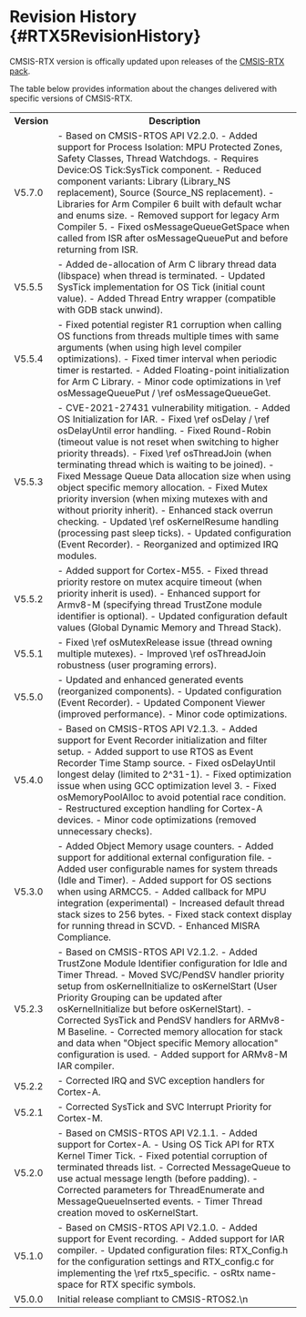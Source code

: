 # Revision History {#RTX5RevisionHistory}

CMSIS-RTX version is offically updated upon releases of the [CMSIS-RTX pack](https://www.keil.arm.com/packs/cmsis-rtx-arm/versions/).

The table below provides information about the changes delivered with specific versions of CMSIS-RTX.

<table class="cmtable" summary="Revision History">
    <tr>
      <th>Version</th>
      <th>Description</th>
    </tr>
    <tr>
      <td>V5.7.0</td>
      <td>
       - Based on CMSIS-RTOS API V2.2.0.
       - Added support for Process Isolation: MPU Protected Zones, Safety Classes, Thread Watchdogs.
       - Requires Device:OS Tick:SysTick component.
       - Reduced component variants: Library (Library_NS replacement), Source (Source_NS replacement).
       - Libraries for Arm Compiler 6 built with default wchar and enums size.
       - Removed support for legacy Arm Compiler 5.
       - Fixed osMessageQueueGetSpace when called from ISR after osMessageQueuePut and before returning from ISR.
       </td>
    </tr>
    <tr>
      <td>V5.5.5</td>
      <td>
       - Added de-allocation of Arm C library thread data (libspace) when thread is terminated.
       - Updated SysTick implementation for OS Tick (initial count value).
       - Added Thread Entry wrapper (compatible with GDB stack unwind).
      </td>
    </tr>
    <tr>
      <td>V5.5.4</td>
      <td>
       - Fixed potential register R1 corruption when calling OS functions from threads multiple times with same arguments (when using high level compiler optimizations).
       - Fixed timer interval when periodic timer is restarted.
       - Added Floating-point initialization for Arm C Library.
       - Minor code optimizations in \ref osMessageQueuePut / \ref osMessageQueueGet.
      </td>
    </tr>
    <tr>
      <td>V5.5.3</td>
      <td>
       - CVE-2021-27431 vulnerability mitigation.
       - Added OS Initialization for IAR.
       - Fixed \ref osDelay / \ref osDelayUntil error handling.
       - Fixed Round-Robin (timeout value is not reset when switching to higher priority threads).
       - Fixed \ref osThreadJoin (when terminating thread which is waiting to be joined).
       - Fixed Message Queue Data allocation size when using object specific memory allocation.
       - Fixed Mutex priority inversion (when mixing mutexes with and without priority inherit).
       - Enhanced stack overrun checking.
       - Updated \ref osKernelResume handling (processing past sleep ticks).
       - Updated configuration (Event Recorder).
       - Reorganized and optimized IRQ modules.
      </td>
    </tr>
    <tr>
      <td>V5.5.2</td>
      <td>
       - Added support for Cortex-M55.
       - Fixed thread priority restore on mutex acquire timeout (when priority inherit is used).
       - Enhanced support for Armv8-M (specifying thread TrustZone module identifier is optional).
       - Updated configuration default values (Global Dynamic Memory and Thread Stack).
      </td>
    </tr>
    <tr>
      <td>V5.5.1</td>
      <td>
       - Fixed \ref osMutexRelease issue (thread owning multiple mutexes).
       - Improved \ref osThreadJoin robustness (user programing errors).
      </td>
    </tr>
    <tr>
      <td>V5.5.0</td>
      <td>
       - Updated and enhanced generated events (reorganized components).
       - Updated configuration (Event Recorder).
       - Updated Component Viewer (improved performance).
       - Minor code optimizations.
      </td>
    </tr>
    <tr>
      <td>V5.4.0</td>
      <td>
       - Based on CMSIS-RTOS API V2.1.3.
       - Added support for Event Recorder initialization and filter setup.
       - Added support to use RTOS as Event Recorder Time Stamp source.
       - Fixed osDelayUntil longest delay (limited to 2^31-1).
       - Fixed optimization issue when using GCC optimization level 3.
       - Fixed osMemoryPoolAlloc to avoid potential race condition.
       - Restructured exception handling for Cortex-A devices.
       - Minor code optimizations (removed unnecessary checks).
      </td>
    </tr>
    <tr>
      <td>V5.3.0</td>
      <td>
       - Added Object Memory usage counters.
       - Added support for additional external configuration file.
       - Added user configurable names for system threads (Idle and Timer).
       - Added support for OS sections when using ARMCC5.
       - Added callback for MPU integration (experimental)
       - Increased default thread stack sizes to 256 bytes.
       - Fixed stack context display for running thread in SCVD.
       - Enhanced MISRA Compliance.
      </td>
    </tr>
    <tr>
      <td>V5.2.3</td>
      <td>
       - Based on CMSIS-RTOS API V2.1.2.
       - Added TrustZone Module Identifier configuration for Idle and Timer Thread.
       - Moved SVC/PendSV handler priority setup from osKernelInitialize to osKernelStart (User Priority Grouping can be updated after osKernelInitialize but before osKernelStart).
       - Corrected SysTick and PendSV handlers for ARMv8-M Baseline.
       - Corrected memory allocation for stack and data when "Object specific Memory allocation" configuration is used.
       - Added support for ARMv8-M IAR compiler.
      </td>
    </tr>
    <tr>
      <td>V5.2.2</td>
      <td>
       - Corrected IRQ and SVC exception handlers for Cortex-A.
      </td>
    </tr>
    <tr>
      <td>V5.2.1</td>
      <td>
       - Corrected SysTick and SVC Interrupt Priority for Cortex-M.
      </td>
    </tr>
    <tr>
      <td>V5.2.0</td>
      <td>
       - Based on CMSIS-RTOS API V2.1.1.
       - Added support for Cortex-A.
       - Using OS Tick API for RTX Kernel Timer Tick.
       - Fixed potential corruption of terminated threads list.
       - Corrected MessageQueue to use actual message length (before padding).
       - Corrected parameters for ThreadEnumerate and MessageQueueInserted events.
       - Timer Thread creation moved to osKernelStart.
      </td>
    </tr>
    <tr>
      <td>V5.1.0</td>
      <td>
       - Based on CMSIS-RTOS API V2.1.0.
       - Added support for Event recording.
       - Added support for IAR compiler.
       - Updated configuration files: RTX_Config.h for the configuration settings and RTX_config.c for implementing the \ref rtx5_specific.
       - osRtx name-space for RTX specific symbols.
      </td>
    </tr>
    <tr>
      <td>V5.0.0</td>
      <td>
       Initial release compliant to CMSIS-RTOS2.\n
      </td>
    </tr>
</table>

